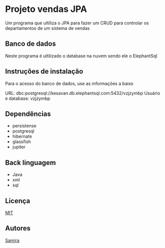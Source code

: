 
# Projeto vendas JPA
Um programa que ultiliza o JPA para fazer um CRUD para controlar os departamentos de um sistema de vendas

## Banco de dados
Neste programa é ultilizado o database na nuvem sendo ele o ElephantSql

## Instruções de instalação
Para o acesso do banco de dados, use as informações a baixo

URL: dbc:postgresql://kesavan.db.elephantsql.com:5432/vzjzymbp 
Usuário e database: vzjzymbp

## Dependências

- persistense
- postgresql
- hibernate
- glassfish
- jupiter

##  Back linguagem
- Java
- xml
- sql

## Licença

[MIT](https://choosealicense.com/licenses/mit/)

## Autores
[Samira](https://github.com/SamiraSouza07)



